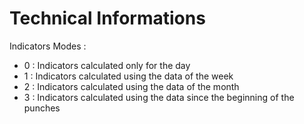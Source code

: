 Technical Informations
======================

Indicators Modes : 
* 0 : Indicators calculated only for the day
* 1 : Indicators calculated using the data of the week
* 2 : Indicators calculated using the data of the month
* 3 : Indicators calculated using the data since the beginning of the punches